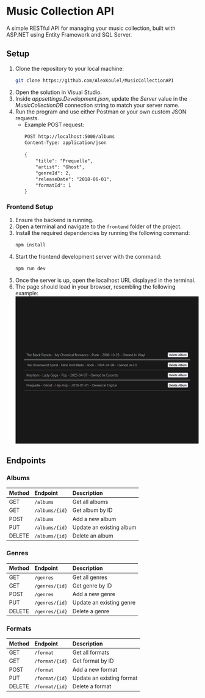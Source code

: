# Music Collection API
A simple RESTful API for managing your music collection, built with ASP.NET using Entity Framework and SQL Server.

## Setup
1. Clone the repository to your local machine:
   ```bash
   git clone https://github.com/AlexKoulel/MusicCollectionAPI
   ```
2. Open the solution in Visual Studio.
3. Inside *appsettings.Development.json*, update the *Server* value in the *MusicCollectionDB* connection string to match your server name.
4. Run the program and use either Postman or your own custom JSON requests.
   - Example POST request:
     ```http
     POST http://localhost:5000/albums
     Content-Type: application/json

     {
         "title": "Prequelle",
         "artist": "Ghost",
         "genreId": 2,
         "releaseDate": "2018-06-01",
         "formatId": 1
     }
     ```
### Frontend Setup
1. Ensure the backend is running.
2. Open a terminal and navigate to the `frontend` folder of the project.
3. Install the required dependencies by running the following command:
   ```bash
   npm install
   ```
4. Start the frontend development server with the command:
   ```bash
   npm run dev
   ```
5. Once the server is up, open the localhost URL displayed in the terminal.
6. The page should load in your browser, resembling the following example: 
![Showcase](Assets/frontend-image.png)

## Endpoints

### Albums
| Method | Endpoint      | Description         |
|:-|:-|:-|
| GET    | `/albums`     | Get all albums |
| GET    | `/albums/{id}` | Get album by ID   |
| POST   | `/albums`     | Add a new album|
| PUT    | `/albums/{id}` | Update an existing album|
| DELETE | `/albums/{id}` | Delete an album |

### Genres
| Method | Endpoint| Description|
|:-|:-|:-|
| GET    | `/genres`     | Get all genres |
| GET    | `/genres/{id}` | Get genre  by ID   |
| POST   | `/genres`     | Add a new genre|
| PUT    | `/genres/{id}` | Update an existing genre|
| DELETE | `/genres/{id}` | Delete a genre |

### Formats
| Method | Endpoint| Description|
|:-|:-|:-|
| GET    | `/format`     | Get all formats |
| GET    | `/format/{id}` | Get format by ID   |
| POST   | `/format`     | Add a new format|
| PUT    | `/format/{id}` | Update an existing format|
| DELETE | `/format/{id}` | Delete a format |